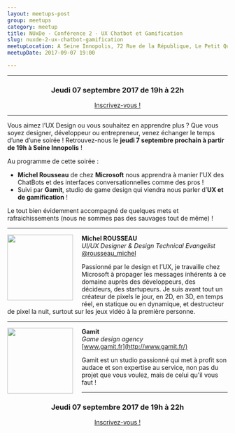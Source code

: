 ```yaml
---
layout: meetups-post
group: meetups
category: meetup
title: NUxDe - Conférence 2 - UX Chatbot et Gamification
slug: nuxde-2-ux-chatbot-gamification
meetupLocation: A Seine Innopolis, 72 Rue de la République, Le Petit Quevilly
meetupDate: 2017-09-07 19:00

---
```


---

<div style="text-align: center;">
  <h3>Jeudi 07 septembre 2017 de 19h à 22h</h3>
  <p>
    <a class="button" target="_blank" href="http://meetu.ps/3cFvSb">
      Inscrivez-vous !
    </a>
  </p>
</div>

----

Vous aimez l’UX Design ou vous souhaitez en apprendre plus ? 
Que vous soyez designer, développeur ou entrepreneur, venez échanger le temps d’une d’une soirée ! 
Retrouvez-nous le **jeudi 7 septembre prochain à partir de 19h à Seine Innopolis** !

Au programme de cette soirée :

- **Michel Rousseau** de chez **Microsoft** nous apprendra à manier l'UX des ChatBots et des interfaces conversationnelles comme des pros !
- Suivi par **Gamit**, studio de game design qui viendra nous parler d’**UX et de gamification** !

Le tout bien évidemment accompagné de quelques mets et rafraichissements (nous ne sommes pas des sauvages tout de même) !

---

<img src="https://gallery.mailchimp.com/2af1898f70089861d0f756080/images/7822c237-8ef4-4322-803f-b698d84dca39.jpg" alt="" style="width: 150px; float: left; margin: 0 20px 15px 0px;"/>

**Michel ROUSSEAU**  
_UI/UX Designer & Design Technical Evangelist_  
[@rousseau_michel](https://twitter.com/rousseau_michel)

Passionné par le design et l’UX, je travaille chez Microsoft à propager les messages inhérents à ce domaine auprès des développeurs, des décideurs, des startupeurs. Je suis avant tout un créateur de pixels le jour, en 2D, en 3D, en temps réel, en statique ou en dynamique, et destructeur de pixel la nuit, surtout sur les jeux vidéo à la première personne.

---

<img src="https://gallery.mailchimp.com/2af1898f70089861d0f756080/images/bafe24b4-9dfd-41b5-9dd3-66135a4e51be.png" alt="" style="width: 150px; float: left; margin: 0 20px 15px 0px;"/>

**Gamit**  
_Game design agency_  
[www.gamit.fr](http://www.gamit.fr/)

Gamit est un studio passionné qui met à profit son audace et son expertise au service, non pas du projet que vous voulez, mais de celui qu'il vous faut !

----

<div style="text-align: center;">
  <h3>Jeudi 07 septembre 2017 de 19h à 22h</h3>
    <p>
      <a class="button" target="_blank" href="http://meetu.ps/3cFvSb">
        Inscrivez-vous !
      </a>
    </p>  
</div>
